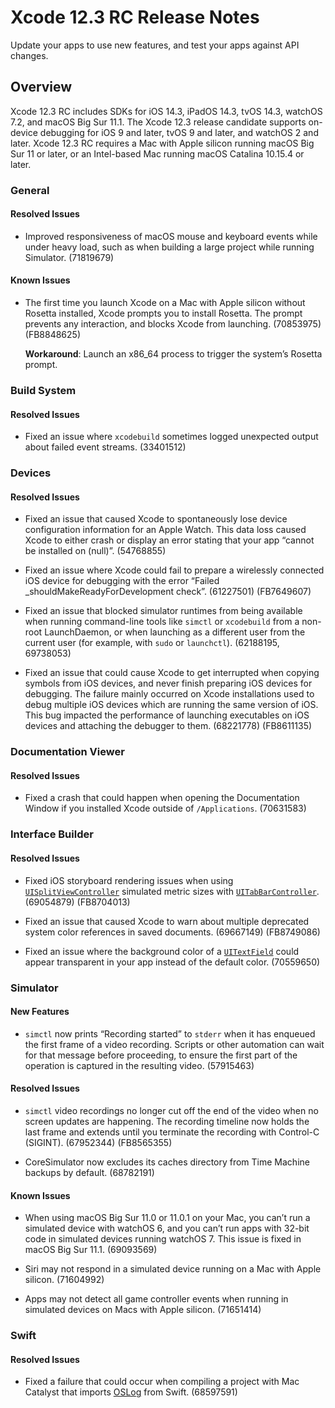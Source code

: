 # Xcode 12.3 RC Release Notes

Update your apps to use new features, and test your apps against API changes.

## Overview

Xcode 12.3 RC includes SDKs for iOS 14.3, iPadOS 14.3, tvOS 14.3, watchOS 7.2, and macOS Big Sur 11.1. The Xcode 12.3 release candidate supports on-device debugging for iOS 9 and later, tvOS 9 and later, and watchOS 2 and later. Xcode 12.3 RC requires a Mac with Apple silicon running macOS Big Sur 11 or later, or an Intel-based Mac running macOS Catalina 10.15.4 or later.

### General

#### Resolved Issues

*   Improved responsiveness of macOS mouse and keyboard events while under heavy load, such as when building a large project while running Simulator. (71819679)

#### Known Issues

*   The first time you launch Xcode on a Mac with Apple silicon without Rosetta installed, Xcode prompts you to install Rosetta. The prompt prevents any interaction, and blocks Xcode from launching. (70853975) (FB8848625)

    **Workaround**: Launch an x86_64 process to trigger the system’s Rosetta prompt.

### Build System

#### Resolved Issues

*   Fixed an issue where `xcodebuild` sometimes logged unexpected output about failed event streams. (33401512)

### Devices

#### Resolved Issues

*   Fixed an issue that caused Xcode to spontaneously lose device configuration information for an Apple Watch. This data loss caused Xcode to either crash or display an error stating that your app “cannot be installed on (null)”. (54768855)

*   Fixed an issue where Xcode could fail to prepare a wirelessly connected iOS device for debugging with the error “Failed _shouldMakeReadyForDevelopment check”. (61227501) (FB7649607)

*   Fixed an issue that blocked simulator runtimes from being available when running command-line tools like `simctl` or `xcodebuild` from a non-root LaunchDaemon, or when launching as a different user from the current user (for example, with `sudo` or `launchctl`). (62188195, 69738053)

*   Fixed an issue that could cause Xcode to get interrupted when copying symbols from iOS devices, and never finish preparing iOS devices for debugging. The failure mainly occurred on Xcode installations used to debug multiple iOS devices which are running the same version of iOS. This bug impacted the performance of launching executables on iOS devices and attaching the debugger to them. (68221778) (FB8611135)

### Documentation Viewer

#### Resolved Issues

*   Fixed a crash that could happen when opening the Documentation Window if you installed Xcode outside of `/Applications`. (70631583)

### Interface Builder

#### Resolved Issues

*   Fixed iOS storyboard rendering issues when using [`UISplitViewController`](https://developer.apple.com/documentation/uikit/uisplitviewcontroller) simulated metric sizes with [`UITabBarController`](https://developer.apple.com/documentation/uikit/uitabbarcontroller). (69054879) (FB8704013)

*   Fixed an issue that caused Xcode to warn about multiple deprecated system color references in saved documents. (69667149) (FB8749086)

*   Fixed an issue where the background color of a [`UITextField`](https://developer.apple.com/documentation/uikit/uitextfield) could appear transparent in your app instead of the default color. (70559650)

### Simulator

#### New Features

*   `simctl` now prints “Recording started” to `stderr` when it has enqueued the first frame of a video recording. Scripts or other automation can wait for that message before proceeding, to ensure the first part of the operation is captured in the resulting video. (57915463)

#### Resolved Issues

*   `simctl` video recordings no longer cut off the end of the video when no screen updates are happening. The recording timeline now holds the last frame and extends until you terminate the recording with Control-C (SIGINT). (67952344) (FB8565355)

*   CoreSimulator now excludes its caches directory from Time Machine backups by default. (68782191)

#### Known Issues

*   When using macOS Big Sur 11.0 or 11.0.1 on your Mac, you can’t run a simulated device with watchOS 6, and you can’t run apps with 32-bit code in simulated devices running watchOS 7. This issue is fixed in macOS Big Sur 11.1. (69093569)

*   Siri may not respond in a simulated device running on a Mac with Apple silicon. (71604992)

*   Apps may not detect all game controller events when running in simulated devices on Macs with Apple silicon. (71651414)

### Swift

#### Resolved Issues

*   Fixed a failure that could occur when compiling a project with Mac Catalyst that imports [OSLog](https://developer.apple.com/documentation/oslog) from Swift. (68597591)
